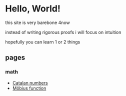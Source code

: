 
# Hello, World!

this site is very barebone 4now

instead of writing rigorous proofs
i will focus on intuition

hopefully you can learn 1 or 2 things

## pages
### math
- [Catalan numbers](/math/catalan.md)
- [Möbius function](/math/mobius.md)

